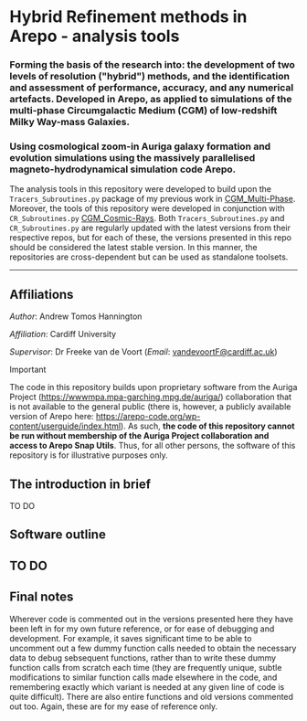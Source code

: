 # Hybrid Refinement methods in Arepo - analysis tools
### Forming the basis of the research into: the development of two levels of resolution ("hybrid") methods, and the identification and assessment of performance, accuracy, and any numerical artefacts. Developed in Arepo, as applied to simulations of the multi-phase Circumgalactic Medium (CGM) of low-redshift Milky Way-mass Galaxies.
### Using cosmological zoom-in Auriga galaxy formation and evolution simulations using the massively parallelised magneto-hydrodynamical simulation code Arepo.

The analysis tools in this repository were developed to build upon the `Tracers_Subroutines.py` package of my previous work in [CGM_Multi-Phase](https://github.com/ATHannington/Cardiff_Auriga_CGM_Multi_Phase). 
Moreover, the tools of this repository were developed in conjunction with `CR_Subroutines.py` [CGM_Cosmic-Rays](https://github.com/ATHannington/Cardiff_Auriga_CGM_Cosmic_Rays). 
Both `Tracers_Subroutines.py` and `CR_Subroutines.py` are regularly updated with the latest versions from their respective repos, but for each of these, the versions presented in this repo should be considered the latest stable version.
In this manner, the repositories are cross-dependent but can be used as standalone toolsets.

---

## Affiliations
*Author*: Andrew Tomos Hannington

*Affiliation*: Cardiff University

*Supervisor*: Dr Freeke van de Voort (*Email*: vandevoortF@cardiff.ac.uk)

> [!IMPORTANT]
> The code in this repository builds upon proprietary software from the Auriga Project (https://wwwmpa.mpa-garching.mpg.de/auriga/) collaboration that is not available to the general public (there is, however, a publicly available version of Arepo here: https://arepo-code.org/wp-content/userguide/index.html). As such, **the code of this repository cannot be run without membership of the Auriga Project collaboration and access to Arepo Snap Utils**. Thus, for all other persons, the software of this repository is for illustrative purposes only.

## The introduction in brief
TO DO

## Software outline
TO DO
---

## Final notes
Wherever code is commented out in the versions presented here they have been left in for my own future reference, or for ease of debugging and development. For example, it saves significant time to be able to uncomment out a few dummy function calls needed to obtain the necessary data to debug sebsequent functions, rather than to write these dummy function calls from scratch each time (they are frequently unique, subtle modifications to similar function calls made elsewhere in the code, and remembering exactly which variant is needed at any given line of code is quite difficult). There are also entire functions and old versions commented out too. Again, these are for my ease of reference only.

